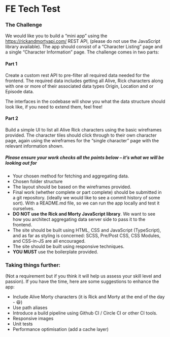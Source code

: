 # FE Tech Test

### The Challenge
We would like you to build a “mini app” using the https://rickandmortyapi.com/  REST API, (please do not use the JavaScript library available). The app should consist of a “Character Listing” page and a single “Character Information” page. The challenge comes in two parts:

#### Part 1
Create a custom rest API to pre-filter all required data needed for the frontend. The required data includes getting all Alive, Rick characters along with one or more of their associated data types Origin, Location and or Episode data.

The interfaces in the codebase will show you what the data structure should look like, if you need to extend them, feel free!

#### Part 2
Build a simple UI to list all Alive Rick characters using the basic wireframes provided. The character tiles should click through to their own character page, again using the wireframes for the “single character” page with the relevant information shown.

##### Please ensure your work checks all the points below – it’s what we will be looking out for

- Your chosen method for fetching and aggregating data.
- Chosen folder structure
- The layout should be based on the wireframes provided.
- Final work (whether complete or part complete) should be submitted in a git repository. (ideally we would like to see a commit history of some sort). With a README.md file, so we can run the app locally and test it ourselves.
- **DO NOT use the Rick and Morty JavaScript library**. We want to see how you architect aggregating data server side to pass it to the frontend.
- The site should be built using HTML, CSS and JavaScript (TypeScript), and as far as styling is concerned: SCSS, Pre/Post CSS, CSS Modules, and CSS-in-JS are all encouraged.
- The site should be built using responsive techniques.
- **YOU MUST** use the boilerplate provided.

### Taking things further:
(Not a requirement but if you think it will help us assess your skill level and passion).  If you have the time, here are some suggestions to enhance the app:

- Include Alive Morty characters (it is Rick and Morty at the end of the day - 😆)
- Use path aliases
- Introduce a build pipeline using Github CI / Circle CI or other CI tools.
- Responsive images
- Unit tests
- Performance optimisation (add a cache layer)
